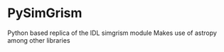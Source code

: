 # PySimGrism
Python based replica of the IDL simgrism module
Makes use of astropy among other libraries
